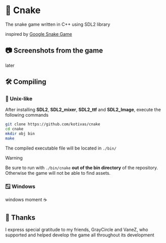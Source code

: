 # 🐍 Cnake
The snake game written in C++ using SDL2 library

inspired by [Google Snake Game](https://g.co/kgs/BTjXHz)

## 📷 Screenshots from the game
later

## 🛠️ Compiling

### 🐧 Unix-like
After installing **SDL2**, **SDL2_mixer**, **SDL2_ttf** and **SDL2_Image**, execute the following commands
```bash
git clone https://github.com/kotivas/cnake
cd cnake
mkdir obj bin
make
```
The compiled executable file will be located in ``./bin/``

> [!WARNING]
> Be sure to run with `./bin/cnake` **out of the bin directory** of the repository. 
> Otherwise the game will not be able to find assets.

### 🪟 Windows
windows moment ☕

## 💜 Thanks
I express special gratitude to my friends,
GrayCircle and VaneZ, who supported and helped develop
the game all throughout its development
